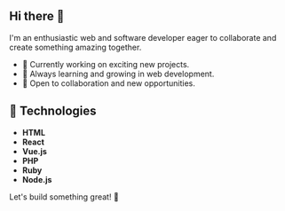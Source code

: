 ## Hi there 👋


I'm an enthusiastic web and software developer eager to collaborate and create something amazing together. 


- 🔭 Currently working on exciting new projects.
- 🌱 Always learning and growing in web development.
- 👯 Open to collaboration and new opportunities.

## 🚀 Technologies

- **HTML**
- **React**
- **Vue.js**
- **PHP**
- **Ruby**
- **Node.js**

Let's build something great! 🚀
